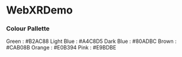 # WebXRDemo

### Colour Pallette
Green      : #B2AC88 
Light Blue : #A4C8D5
Dark Blue  : #80ADBC
Brown      : #CAB08B
Orange     : #E0B394
Pink       : #E9BDBE
